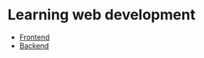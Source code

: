 # Learning web development

- [Frontend](./NOTES/frontend/README.md)
- [Backend](./NOTES/backend/README.md)
